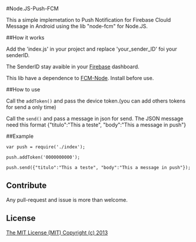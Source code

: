 #Node.JS-Push-FCM

This a simple implemetation to Push Notification for Firebase Clould Message in Android using the lib "node-fcm" for Node.JS.

##How it works

Add the 'index.js' in your project and replace 'your_sender_ID' foi your senderID.

The SenderID stay avaible in your [Firebase](https://firebase.google.com/?hl=pt-br) dashboard.

This lib have a dependence to [FCM-Node](https://github.com/jlcvp/fcm-node). Install before use. 

##How to use

Call the ```addToken()``` and pass the device token.(you can add others tokens for send a only time)

Call the  ```send()``` and pass a message in json for send. The JSON message need this format {"titulo":"This a teste", "body":"This a message in push"}

##Example

```
var push = require('./index');

push.addToken('0000000000');

push.send({"titulo":"This a teste", "body":"This a message in push"});
```


## Contribute

Any pull-request and issue is more than welcome.

## License

[The MIT License (MIT) Copyright (c) 2013](http://opensource.org/licenses/MIT) 